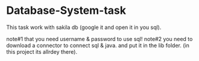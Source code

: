 # Database-System-task
This task work with sakila db (google it and open it in you sql). 

note#1 that you need username & password to use sql! 
note#2 you need to download a connector to connect sql & java. and put it in the lib folder. (in this project its allrdey there).
